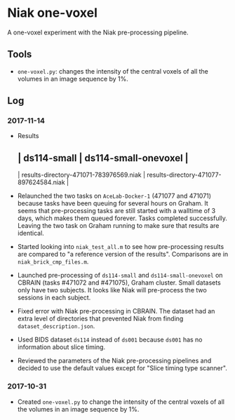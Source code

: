 # Niak one-voxel

A one-voxel experiment with the Niak pre-processing pipeline.

## Tools

* `one-voxel.py`: changes the intensity of the central voxels of all
  the volumes in an image sequence by 1%.

## Log

### 2017-11-14

* Results

  | ds114-small | ds114-small-onevoxel |
  --------------------------------------
  | results-directory-471071-783976569.niak | results-directory-471077-897624584.niak |


* Relaunched the two tasks on `AceLab-Docker-1` (471077 and 471071)
  because tasks have been queuing for several hours on Graham. It
  seems that pre-processing tasks are still started with a walltime of
  3 days, which makes them queued forever. Tasks completed
  successfully. Leaving the two task on Graham running to make sure
  that results are identical.
* Started looking into `niak_test_all.m` to see how pre-processing
  results are compared to "a reference version of the
  results". Comparisons are in `niak_brick_cmp_files.m`.
* Launched pre-processing of `ds114-small` and `ds114-small-onevoxel`
  on CBRAIN (tasks #471072 and #471075), Graham cluster. Small
  datasets only have two subjects. It looks like Niak will pre-process
  the two sessions in each subject. 
* Fixed error with Niak pre-processing in CBRAIN. The dataset had an
  extra level of directories that prevented Niak from finding
  `dataset_description.json`.
* Used BIDS dataset `ds114` instead of `ds001` because `ds001` has no
  information about slice timing.
* Reviewed the parameters of the Niak pre-processing pipelines and
  decided to use the default values except for "Slice timing type
  scanner".

### 2017-10-31

* Created `one-voxel.py` to change the intensity of the central voxels
  of all the volumes in an image sequence by 1%.